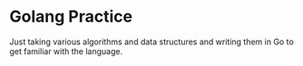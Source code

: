 # Golang Practice

Just taking various algorithms and data structures and writing them in Go to get familiar with the language.
